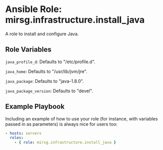 # Ansible Role: mirsg.infrastructure.install_java

A role to install and configure Java.

## Role Variables

`java_profile_d`: Defaults to "/etc/profile.d".

`java_home`: Defaults to "/usr/lib/jvm/jre".

`java_package`: Defaults to "java-1.8.0".

`java_package_version`: Defaults to "devel".

## Example Playbook

Including an example of how to use your role (for instance, with variables
passed in as parameters) is always nice for users too:

```yaml
- hosts: servers
  roles:
    - { role: mirsg.infrastructure.install_java }
```
